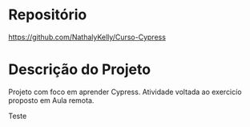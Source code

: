# Repositório

https://github.com/NathalyKelly/Curso-Cypress

# Descrição do Projeto

Projeto com foco em aprender Cypress. Atividade voltada ao exercicío proposto em Aula remota. 

Teste 